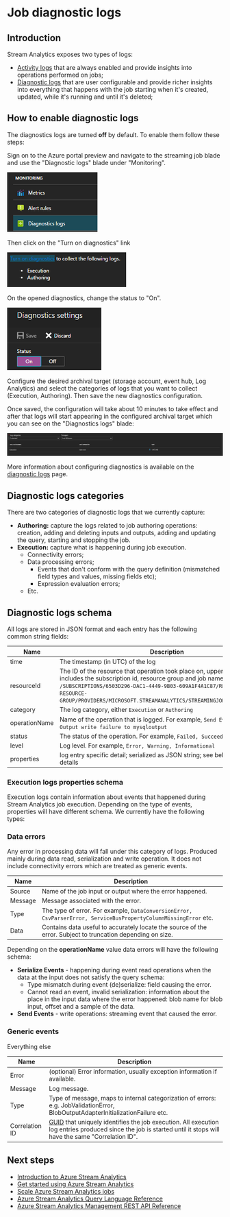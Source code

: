 <properties
    pageTitle="Azure Stream Analytics diagnostic logs | Azure"
    description="Learn how to analyze diagnostic logs from Stream Analytics jobs in Azure."
    keywords=""
    documentationcenter=""
    services="stream-analytics"
    author="jeffstokes72"
    manager="jhubbard"
    editor="cgronlun" />
<tags
    ms.assetid=""
    ms.service="stream-analytics"
    ms.devlang="na"
    ms.topic="article"
    ms.tgt_pltfrm="na"
    ms.workload="data-services"
    ms.date="02/01/2017"
    wacn.date=""
    ms.author="jeffstok" />

# Job diagnostic logs

## Introduction
Stream Analytics exposes two types of logs: 
<!-- the following two link reference not GA -->
* [Activity logs](/documentation/articles/monitoring-overview-activity-logs) that are always enabled and provide insights into operations performed on jobs;
* [Diagnostic logs](/documentation/articles/monitoring-overview-of-diagnostic-logs) that are user configurable and provide richer insights into everything that happens with the job starting when it's created, updated, while it's running and until it's deleted;

## How to enable diagnostic logs
The diagnostics logs are turned **off** by default. To enable them follow these steps:

Sign on to the Azure portal preview and navigate to the streaming job blade and use the "Diagnostic logs" blade under "Monitoring".

![blade navigation to diagnostic logs](./media/stream-analytics-job-diagnostic-logs/image1.png)  

Then click on the "Turn on diagnostics" link

![turn on diagnostic logs](./media/stream-analytics-job-diagnostic-logs/image2.png)

On the opened diagnostics, change the status to "On".

![change status diagnostic logs](./media/stream-analytics-job-diagnostic-logs/image3.png)

Configure the desired archival target (storage account, event hub, Log Analytics) and select the categories of logs that you want to collect (Execution, Authoring). Then save the new diagnostics configuration.

Once saved, the configuration will take about 10 minutes to take effect and after that logs will start appearing in the configured archival target which you can see on the "Diagnostics logs" blade:

![blade navigation to diagnostic logs](./media/stream-analytics-job-diagnostic-logs/image4.png)

More information about configuring diagnostics is available on the [diagnostic logs](https://docs.microsoft.com/azure/monitoring-and-diagnostics/monitoring-overview-of-diagnostic-logs) page.

## Diagnostic logs categories
There are two categories of diagnostic logs that we currently capture:

* **Authoring:** capture the logs related to job authoring operations: creation, adding and deleting inputs and outputs, adding and updating the query, starting and stopping the job.
* **Execution:** capture what is happening during job execution.
    * Connectivity errors;
    * Data processing errors;
        * Events that don't conform with the query definition (mismatched field types and values, missing fields etc);
        * Expression evaluation errors;
    * Etc.

## Diagnostic logs schema
All logs are stored in JSON format and each entry has the following common string fields:

Name | Description
------- | -------
time | The timestamp (in UTC) of the log
resourceId | The ID of the resource that operation took place on, upper-cased. It includes the subscription id, resource group and job name. For example, `/SUBSCRIPTIONS/6503D296-DAC1-4449-9B03-609A1F4A1C87/RESOURCEGROUPS/MY-RESOURCE-GROUP/PROVIDERS/MICROSOFT.STREAMANALYTICS/STREAMINGJOBS/MYSTREAMINGJOB`
category | The log category, either `Execution` or `Authoring`
operationName | Name of the operation that is logged. For example, `Send Events: SQL Output write failure to mysqloutput`
status | The status of the operation. For example, `Failed, Succeeded`.
level | Log level. For example, `Error, Warning, Informational`
properties | log entry specific detail; serialized as JSON string; see below for more details

### Execution logs properties schema
Execution logs contain information about events that happened during Stream Analytics job execution.
Depending on the type of events, properties will have different schema. We currently have the following types:

### Data errors
Any error in processing data will fall under this category of logs. Produced mainly during data read, serialization and write operation. It does not include connectivity errors which are treated as generic events.

Name | Description
------- | -------
Source | Name of the job input or output where the error happened.
Message | Message associated with the error.
Type | The type of error. For example, `DataConversionError, CsvParserError, ServiceBusPropertyColumnMissingError` etc.
Data | Contains data useful to accurately locate the source of the error. Subject to truncation depending on size.

Depending on the **operationName** value data errors will have the following schema:
* **Serialize Events** - happening during event read operations when the data at the input does not satisfy the query schema:
    * Type mismatch during event (de)serialize: field causing the error.
    * Cannot read an event, invalid serialization: information about the place in the input data where the error happened: blob name for blob input, offset and a sample of the data.
* **Send Events** - write operations: streaming event that caused the error.

### Generic events
Everything else

Name | Description
-------- | --------
Error | (optional) Error information, usually exception information if available.
Message| Log message.
Type | Type of message, maps to internal categorization of errors: e.g. JobValidationError, BlobOutputAdapterInitializationFailure etc.
Correlation ID | [GUID](https://en.wikipedia.org/wiki/Universally_unique_identifier) that uniquely identifies the job execution. All execution log entries produced since the job is started until it stops will have the same "Correlation ID".

## Next steps
* [Introduction to Azure Stream Analytics](/documentation/articles/stream-analytics-introduction/)
* [Get started using Azure Stream Analytics](/documentation/articles/stream-analytics-get-started/)
* [Scale Azure Stream Analytics jobs](/documentation/articles/stream-analytics-scale-jobs/)
* [Azure Stream Analytics Query Language Reference](https://msdn.microsoft.com/zh-cn/library/azure/dn834998.aspx)
* [Azure Stream Analytics Management REST API Reference](https://msdn.microsoft.com/zh-cn/library/azure/dn835031.aspx)